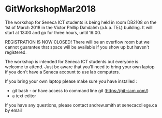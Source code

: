 # GitWorkshopMar2018

The workshop for Seneca ICT students is being held in room DB2108 on the 1st of March 2018 in the Victor Phillip Dahdaleh (a.k.a. TEL) building. It will start at 13:00 and go for three hours, until 16:00.

REGISTRATION IS NOW CLOSED! There will be an overflow room but we cannot guarantee that space will be available if you show up but haven't registered.

The workshop is intended for Seneca ICT students but everyone is welcome to attend. Just be aware that you'll need to bring your own laptop if you don't have a Seneca account to use lab computers.

If you bring your own laptop please make sure you have installed :

* git bash - or have access to command line git (https://git-scm.com/) 
* a text editor

If you have any questions, please contact andrew.smith at senecacollege.ca by email
